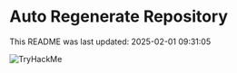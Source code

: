 # Auto Regenerate Repository

This README was last updated: 2025-02-01 09:31:05

 ![TryHackMe](https://tryhackme.com/badge/533634)